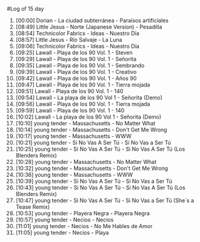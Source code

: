 #Log of 15 day

1. [00:00] Dorian - La ciudad subterránea - Paraísos artificiales
1. [08:49] Little Jesus - Norte (Japanese Version) - Pesadilla
1. [08:54] Technicolor Fabrics - Ideas - Nuestro Día
1. [08:57] Little Jesus - Río Salvaje - La Luna
1. [09:06] Technicolor Fabrics - Ideas - Nuestro Día
1. [09:25] Lawall - Playa de los 90 Vol. 1 - Steven
1. [09:29] Lawall - Playa de los 90 Vol. 1 - Señorita
1. [09:35] Lawall - Playa de los 90 Vol. 1 - Sembrando
1. [09:39] Lawall - Playa de los 90 Vol. 1 - Creativo
1. [09:42] Lawall - Playa de los 90 Vol. 1 - Años 90
1. [09:47] Lawall - Playa de los 90 Vol. 1 - Tierra mojada
1. [09:51] Lawall - Playa de los 90 Vol. 1 - 140
1. [09:54] Lawall - La playa de los 90 Vol 1 - Señorita (Demo)
1. [09:56] Lawall - Playa de los 90 Vol. 1 - Tierra mojada
1. [09:59] Lawall - Playa de los 90 Vol. 1 - 140
1. [10:02] Lawall - La playa de los 90 Vol 1 - Señorita (Demo)
1. [10:10] young tender - Massachusetts - No Matter What
1. [10:14] young tender - Massachusetts - Don't Get Me Wrong
1. [10:17] young tender - Massachusetts - WWW
1. [10:21] young tender - Si No Vas A Ser Tú - Si No Vas a Ser Tú
1. [10:25] young tender - Si No Vas A Ser Tú - Si No Vas A Ser Tú (Los Blenders Remix)
1. [10:28] young tender - Massachusetts - No Matter What
1. [10:32] young tender - Massachusetts - Don't Get Me Wrong
1. [10:36] young tender - Massachusetts - WWW
1. [10:39] young tender - Si No Vas A Ser Tú - Si No Vas a Ser Tú
1. [10:43] young tender - Si No Vas A Ser Tú - Si No Vas A Ser Tú (Los Blenders Remix)
1. [10:47] young tender - Si No Vas A Ser Tú - Si No Vas a Ser Tú (She´s a Tease Remix)
1. [10:53] young tender - Playera Negra - Playera Negra
1. [10:57] young tender - Necios - Necios
1. [11:01] young tender - Necios - No Me Hables de Amor
1. [11:05] young tender - Necios - Playa
